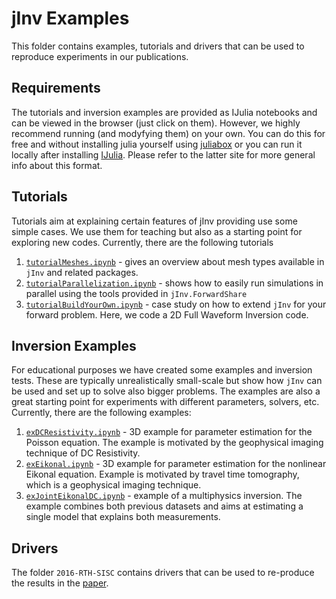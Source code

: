 # jInv Examples

This folder contains examples, tutorials and drivers that can be used to reproduce experiments in our publications. 

## Requirements 

The tutorials and inversion examples are provided as IJulia notebooks and can be viewed in the browser (just click on them). However, we highly recommend running (and modyfying them) on your own. You can do this for free and without installing julia yourself using [juliabox](http:://juliabox.org) or you can run it locally after installing [IJulia](https://github.com/JuliaLang/IJulia.jl). Please refer to the latter site for more general info about this format.

## Tutorials

Tutorials aim at explaining certain features of jInv providing use some simple cases. We use them for teaching but also as a starting point for exploring new codes. Currently, there are the following tutorials

1. [`tutorialMeshes.ipynb`](https://github.com/JuliaInv/jInv.jl/blob/master/examples/tutorialMeshes.ipynb) - gives an overview about mesh types available in `jInv` and related packages.
1. [`tutorialParallelization.ipynb`](https://github.com/JuliaInv/jInv.jl/blob/master/examples/tutorialParallelization.ipynb) - shows how to easily run simulations in parallel using the tools provided in `jInv.ForwardShare`
1. [`tutorialBuildYourOwn.ipynb`](https://github.com/JuliaInv/jInv.jl/blob/master/examples/tutorialBuildYourOwn.ipynb) - case study on how to extend `jInv` for your forward problem. Here, we code a 2D Full Waveform Inversion code. 

## Inversion Examples

For educational purposes we have created some examples and inversion tests. These are typically unrealistically small-scale but show how `jInv` can be used and set up to solve also bigger problems. The examples are also a great starting point for experiments with different parameters, solvers, etc.  Currently, there are the following examples:

1. [`exDCResistivity.ipynb`](https://github.com/JuliaInv/jInv.jl/blob/master/examples/exDCResistivity.ipynb) - 3D example for parameter estimation for the Poisson equation. The example is motivated by the geophysical imaging technique of DC Resistivity.
1. [`exEikonal.ipynb`](https://github.com/JuliaInv/jInv.jl/blob/master/examples/exEikonal.ipynb) - 3D example for parameter estimation for the nonlinear Eikonal equation. Example is motivated by travel time tomography, which is a geophysical imaging technique.
1. [`exJointEikonalDC.ipynb`](https://github.com/JuliaInv/jInv.jl/blob/master/examples/exJointEikonalDC.ipynb) - example of a multiphysics inversion. The example combines both previous datasets and aims at estimating a single model that explains both measurements.  

## Drivers

The folder `2016-RTH-SISC` contains drivers that can be used to re-produce the results in the [paper](http://arxiv.org/abs/1606.07399).  

